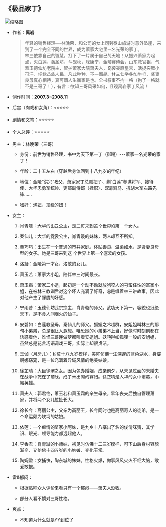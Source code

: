 ## 《极品家丁》

![缩略图](https://s1.ax1x.com/2020/07/27/aPK16f.jpg)

- 作者：**禹岩**
  
    > 年轻的销售经理---林晚荣，和公司的女上司到泰山旅游时意外坠崖，来到了一个完全不同的世界，成为萧家大宅里一名光荣的家丁。<br/>林三依靠自己的智慧，打下了一片属于自己的天地！从振兴萧家为起点，灭白莲，轰圣坊，斗砚秋，戏康宁，金陵赛诗会，山东救官银，气煞玉德仙坊老院主，智护萧家大院萧夫人，奇袭突厥皇宫，活捉突厥小可汗，拯救苗族人民。凡此种种，不一而是。林三壮举多如牛毛，贤妻良母真心相待，真可谓人生赢家是也。全书叙事不拘一格（拘了一格就不是三哥了！），有言：欲知三哥风采如何，且观禹岩家丁风流！

- 创作时间：**2007.3~2008.11**

- 后宫（肉戏和女角）：⭐⭐⭐⭐⭐
- 剧情和文笔：⭐⭐⭐⭐⭐
- 个人总评：⭐⭐⭐⭐⭐

- 男主：林晚荣（三哥）

  * 身份：前世为销售经理，书中为天下第一丁（御赐）---萧家一名光荣的家丁！
  
  * 年龄：二十五左右（穿越后身体回到十八九岁的年纪）
  * 地位：金陵“洪兴”教父、萧家家丁总瓢把子、剿“白莲”参谋将军、接待使、大华忠勇军统帅、吏部副侍郎（挂职）、双肩驸马、抗胡大军右路先锋……
  * 嗜好：泡妞，顶级的妞！

- 女主：

  1. 肖青璇：大华的出云公主，是三哥来到这个世界的第一个女人。

  2. 秦仙儿：大华的霓裳公主，肖青璇的妹妹，两人却互不所知。
  3. 董巧巧：出生在一个普通的市井家庭。体贴善良，温柔如水，是贤妻良母型的女子。她是三哥来到这 个世界上第一个喜欢的女孩。
  4. 洛凝：金陵第一才女，洛敏的女儿。
  5. 萧玉若：萧家大小姐，陪伴林三时间最长。
  6. 萧玉霜：萧家二小姐，起初是一个动不动就放狗咬人的刁蛮任性的富家小姐，在被林三教训后对这个坏人充满了好奇，总是缠着林三讲故事，因此对他产生了朦胧的好感。
  7. 宁雨昔：玉德仙坊武宗宗主，肖青璇的师父。武功天下第一，容貌也冠绝天下，是不食人间烟火的仙子。
  8. 安碧如：白莲教圣母，秦仙儿的师父。狐媚之术超群，安姐姐叫林三的那句小弟弟，总是很让人遐想。唯恐她的小弟弟不上当，好像时时刻刻都在诱惑着他，难怪三哥连做梦都叫着安姐姐。妖艳得如狐狸一般的安姐姐，虽然总是花言巧语调戏三哥，实际上却很贞洁。
  9. 玉伽（月牙儿）：约莫十八九岁模样，美眸仿佛一汪深邃的蓝色湖水，身姿婀娜窈窕，是一位充满着异域风情的绝美姑娘。
  10. 徐芷晴：大臣徐渭之女。因为包办婚姻，成亲前夕，从未见过面的未婚夫在战争中死在了前线，成了未出阁的寡妇。徐芷晴是大华的女中诸葛，巾帼英雄。
  11. 萧夫人：郭君怡，萧玉若和萧玉霜的亲生母亲，早年丧夫后独自管理萧家，并将两个女儿拉扯长大。
  12. 徐长今：高丽公主，父亲为高丽王，长今同时也是高丽奇人的徒弟，是一个命运颇为坎坷的姑娘。
  13. 依莲：一个痴情的苗家小阿妹，是九乡十八寨出了名的俊俏咪猜，其学识、眼光、领导能力都远超他人。
  14. 李香君：肖青璇的小师妹，初见时仿佛十二三岁模样，可下山后身材容貌渐变，又仿佛十四五岁的小姑娘，变化无常。
  15. 陶婉盈：女捕快，陶东城的妹妹。性格火爆，做事风风火火不经大脑，敢爱敢恨。

- 雷&郁闷：

  * 根据贴吧众人评价来看只有一个郁闷——萧夫人没收。

  * 部分人看不惯对三哥性格。

- 爽点：
  
  * 不知道为什么就是YY到位了